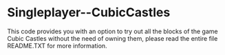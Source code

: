# Singleplayer--CubicCastles
This code provides you with an option to try out all the blocks of the game Cubic Castles without the need of owning them, please read the entire file README.TXT for more information.

